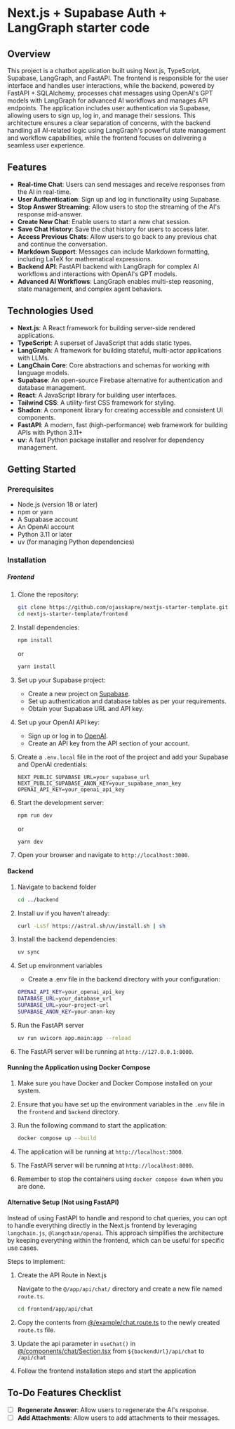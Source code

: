 # Next.js + Supabase Auth + LangGraph starter code

## Overview

This project is a chatbot application built using Next.js, TypeScript, Supabase, LangGraph, and FastAPI. The frontend is responsible for the user interface and handles user interactions, while the backend, powered by FastAPI + SQLAlchemy, processes chat messages using OpenAI's GPT models with LangGraph for advanced AI workflows and manages API endpoints. The application includes user authentication via Supabase, allowing users to sign up, log in, and manage their sessions. This architecture ensures a clear separation of concerns, with the backend handling all AI-related logic using LangGraph's powerful state management and workflow capabilities, while the frontend focuses on delivering a seamless user experience.

## Features

- **Real-time Chat**: Users can send messages and receive responses from the AI in real-time.
- **User Authentication**: Sign up and log in functionality using Supabase.
- **Stop Answer Streaming**: Allow users to stop the streaming of the AI's response mid-answer.
- **Create New Chat**: Enable users to start a new chat session.
- **Save Chat History**: Save the chat history for users to access later.
- **Access Previous Chats**: Allow users to go back to any previous chat and continue the conversation.
- **Markdown Support**: Messages can include Markdown formatting, including LaTeX for mathematical expressions.
- **Backend API**: FastAPI backend with LangGraph for complex AI workflows and interactions with OpenAI's GPT models.
- **Advanced AI Workflows**: LangGraph enables multi-step reasoning, state management, and complex agent behaviors.

## Technologies Used

- **Next.js**: A React framework for building server-side rendered applications.
- **TypeScript**: A superset of JavaScript that adds static types.
- **LangGraph**: A framework for building stateful, multi-actor applications with LLMs.
- **LangChain Core**: Core abstractions and schemas for working with language models.
- **Supabase**: An open-source Firebase alternative for authentication and database management.
- **React**: A JavaScript library for building user interfaces.
- **Tailwind CSS**: A utility-first CSS framework for styling.
- **Shadcn**: A component library for creating accessible and consistent UI components.
- **FastAPI**: A modern, fast (high-performance) web framework for building APIs with Python 3.11+
- **uv**: A fast Python package installer and resolver for dependency management.

## Getting Started

### Prerequisites

- Node.js (version 18 or later)
- npm or yarn
- A Supabase account
- An OpenAI account
- Python 3.11 or later
- uv (for managing Python dependencies)

### Installation

##### Frontend

1. Clone the repository:

   ```bash
   git clone https://github.com/ojasskapre/nextjs-starter-template.git
   cd nextjs-starter-template/frontend
   ```

2. Install dependencies:

   ```bash
   npm install
   ```

   or

   ```bash
   yarn install
   ```

3. Set up your Supabase project:

   - Create a new project on [Supabase](https://supabase.io/).
   - Set up authentication and database tables as per your requirements.
   - Obtain your Supabase URL and API key.

4. Set up your OpenAI API key:

   - Sign up or log in to [OpenAI](https://openai.com/).
   - Create an API key from the API section of your account.

5. Create a `.env.local` file in the root of the project and add your Supabase and OpenAI credentials:

   ```plaintext
   NEXT_PUBLIC_SUPABASE_URL=your_supabase_url
   NEXT_PUBLIC_SUPABASE_ANON_KEY=your_supabase_anon_key
   OPENAI_API_KEY=your_openai_api_key
   ```

6. Start the development server:

   ```bash
   npm run dev
   ```

   or

   ```bash
   yarn dev
   ```

7. Open your browser and navigate to `http://localhost:3000`.

#### Backend

1. Navigate to backend folder

   ```bash
   cd ../backend
   ```

2. Install uv if you haven't already:

   ```bash
   curl -LsSf https://astral.sh/uv/install.sh | sh
   ```

3. Install the backend dependencies:

   ```bash
   uv sync
   ```

4. Set up environment variables

   - Create a .env file in the backend directory with your configuration:

   ```bash
   OPENAI_API_KEY=your_openai_api_key
   DATABASE_URL=your_database_url
   SUPABASE_URL=your-project-url
   SUPABASE_ANON_KEY=your-anon-key
   ```

5. Run the FastAPI server

   ```bash
   uv run uvicorn app.main:app --reload
   ```

6. The FastAPI server will be running at `http://127.0.0.1:8000`.

#### Running the Application using Docker Compose

1. Make sure you have Docker and Docker Compose installed on your system.
2. Ensure that you have set up the environment variables in the `.env` file in the `frontend` and `backend` directory.
3. Run the following command to start the application:

   ```bash
   docker compose up --build
   ```

4. The application will be running at `http://localhost:3000`.
5. The FastAPI server will be running at `http://localhost:8000`.
6. Remember to stop the containers using `docker compose down` when you are done.

#### Alternative Setup (Not using FastAPI)

Instead of using FastAPI to handle and respond to chat queries, you can opt to handle everything directly in the Next.js frontend by leveraging `langchain.js`, `@langchain/openai`. This approach simplifies the architecture by keeping everything within the frontend, which can be useful for specific use cases.

Steps to implement:

1. Create the API Route in Next.js

   Navigate to the `@/app/api/chat/` directory and create a new file named `route.ts`.

   ```bash
   cd frontend/app/api/chat
   ```

2. Copy the contents from [@/example/chat.route.ts](https://github.com/ojasskapre/nextjs-starter-template/blob/main/frontend/src/example/chat.route.ts) to the newly created `route.ts` file.

3. Update the api parameter in `useChat()` in [@/components/chat/Section.tsx](https://github.com/ojasskapre/nextjs-starter-template/blob/main/frontend/src/components/chat/Section.tsx) from `${backendUrl}/api/chat` to `/api/chat`

4. Follow the frontend installation steps and start the application

## To-Do Features Checklist

- [ ] **Regenerate Answer**: Allow users to regenerate the AI's response.
- [ ] **Add Attachments**: Allow users to add attachments to their messages.
